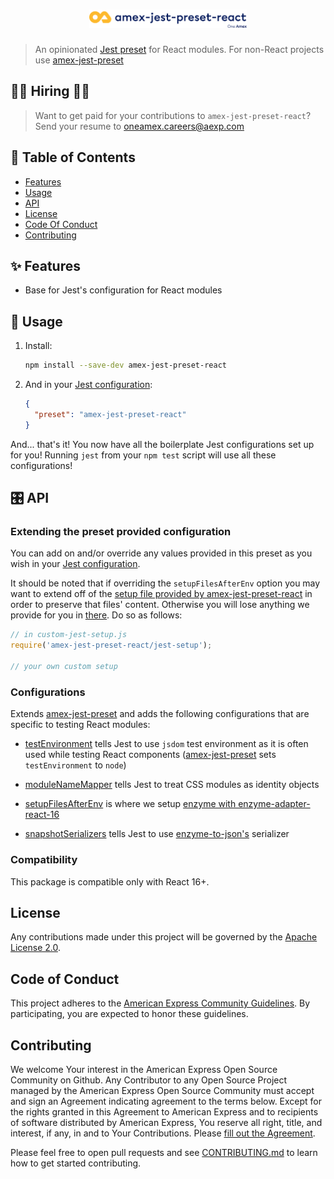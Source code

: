 <h1 align="center">
  <img src='https://github.com/americanexpress/amex-jest-preset-react/raw/master/amex-jest-preset-react.png' alt="amex-jest-preset-react - One Amex" width='50%'/>
</h1>

> An opinionated [Jest preset](http://facebook.github.io/jest/docs/en/configuration.html#preset-string) for React modules. For non-React projects use [amex-jest-preset](https://github.com/americanexpress/amex-jest-preset)

## 👩‍💻 Hiring 👨‍💻

> Want to get paid for your contributions to `amex-jest-preset-react`?
> Send your resume to oneamex.careers@aexp.com

## 📖 Table of Contents

* [Features](#-features)
* [Usage](#-usage)
* [API](#%EF%B8%8F-api)
* [License](#%EF%B8%8F-license)
* [Code Of Conduct](#%EF%B8%8F-code-of-conduct)
* [Contributing](#-contributing)


## ✨ Features

* Base for Jest's configuration for React modules

## 🤹‍ Usage

1. Install:

    ```bash
    npm install --save-dev amex-jest-preset-react
    ```

2. And in your [Jest configuration][]:

    ```json
    {
      "preset": "amex-jest-preset-react"
    }
   ```

And... that's it! You now have all the boilerplate Jest configurations set up for you! Running `jest` from your `npm test` script will use all these configurations!

## 🎛️ API

### Extending the preset provided configuration

You can add on and/or override any values provided in this preset as you wish in your [Jest configuration][].

It should be noted that if overriding the `setupFilesAfterEnv` option you may want to extend off of the [setup file provided by amex-jest-preset-react](./jest-setup.js) in order to preserve that files' content. Otherwise you will lose anything we provide for you in [there](./jest-setup.js). Do so as follows:

```javascript
// in custom-jest-setup.js
require('amex-jest-preset-react/jest-setup');

// your own custom setup
```

### Configurations

Extends [amex-jest-preset](https://github.com/americanexpress/amex-jest-preset) and adds the following configurations that are specific to testing React modules:

- [testEnvironment](https://jestjs.io/docs/en/configuration.html#testenvironment-string) tells Jest to use `jsdom` test environment as it is often used while testing React components ([amex-jest-preset](https://github.com/americanexpress/amex-jest-preset) sets `testEnvironment` to `node`)

- [moduleNameMapper](http://facebook.github.io/jest/docs/en/configuration.html#modulenamemapper-object-string-string) tells Jest to treat CSS modules as identity objects

- [setupFilesAfterEnv](https://jestjs.io/docs/en/configuration.html#setupfilesafterenv-array) is where we setup [enzyme with enzyme-adapter-react-16](http://airbnb.io/enzyme/docs/installation/react-16.html)

- [snapshotSerializers](http://facebook.github.io/jest/docs/en/configuration.html#snapshotserializers-array-string) tells Jest to use [enzyme-to-json's](https://github.com/adriantoine/enzyme-to-json) serializer

### Compatibility

This package is compatible only with React 16+.

## License

Any contributions made under this project will be governed by the [Apache License
2.0](./LICENSE.txt).

## Code of Conduct

This project adheres to the [American Express Community Guidelines](./CODE_OF_CONDUCT.md).
By participating, you are expected to honor these guidelines.

[Jest configuration]: http://facebook.github.io/jest/docs/en/configuration.html

## Contributing

We welcome Your interest in the American Express Open Source Community on Github.
Any Contributor to any Open Source Project managed by the American Express Open
Source Community must accept and sign an Agreement indicating agreement to the
terms below. Except for the rights granted in this Agreement to American Express
and to recipients of software distributed by American Express, You reserve all
right, title, and interest, if any, in and to Your Contributions. Please [fill
out the Agreement](https://cla-assistant.io/americanexpress/).

Please feel free to open pull requests and see [CONTRIBUTING.md](./CONTRIBUTING.md) to learn how to get started contributing.
